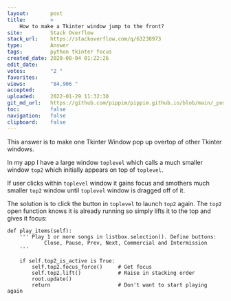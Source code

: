 ```yaml
---
layout:       post
title:        >
    How to make a Tkinter window jump to the front?
site:         Stack Overflow
stack_url:    https://stackoverflow.com/q/63238973
type:         Answer
tags:         python tkinter focus
created_date: 2020-08-04 01:22:26
edit_date:    
votes:        "2 "
favorites:    
views:        "84,906 "
accepted:     
uploaded:     2022-01-29 11:32:30
git_md_url:   https://github.com/pippim/pippim.github.io/blob/main/_posts/2020/2020-08-04-How-to-make-a-Tkinter-window-jump-to-the-front^.md
toc:          false
navigation:   false
clipboard:    false
---
```


This answer is to make one Tkinter Window pop up overtop of other Tkinter windows.

In my app I have a large window `toplevel` which calls a much smaller window `top2` which initially appears on top of `toplevel`.

If user clicks within `toplevel` window it gains focus and smothers much smaller `top2` window until `toplevel` window is dragged off of it.

The solution is to click the button in `toplevel` to launch `top2` again. The `top2` open function knows it is already running so simply lifts it to the top and gives it focus:

<!-- Language-all: lang-python -->

``` 
def play_items(self):
    ''' Play 1 or more songs in listbox.selection(). Define buttons:
            Close, Pause, Prev, Next, Commercial and Intermission
    '''

    if self.top2_is_active is True:
        self.top2.focus_force()     # Get focus
        self.top2.lift()            # Raise in stacking order
        root.update()
        return                      # Don't want to start playing again
```
